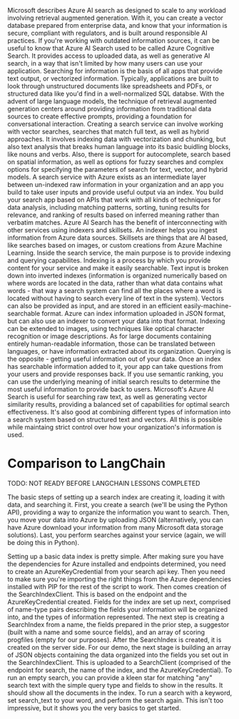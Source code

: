 Microsoft describes Azure AI search as designed to scale to any workload involving retrieval augmented generation. With it, you can create a vector database prepared from enterprise data, and know that your information is secure, compliant with regulators, and is built around responsible AI practices.
If you're working with outdated information sources, it can be useful to know that Azure AI Search used to be called Azure Cognitive Search. It provides access to uploaded data, as well as generative AI search, in a way that isn't limited by how many users can use your application. Searching for information is the basis of all apps that provide text output, or vectorized information.
Typically, applications are built to look through unstructured documents like spreadsheets and PDFs, or structured data like you'd find in a well-normalized SQL databse.
With the advent of large language models, the technique of retrieval augmented generation centers around providing information from traditional data sources to create effective prompts, providing a foundation for conversational interaction.
Creating a search service can involve working with vector searches, searches that match full text, as well as hybrid approaches. It involves indexing data with vectorization and chunking, but also text analysis that breaks human language into its basic buidling blocks, like nouns and verbs. Also, there is support for autocomplete, search based on spatial information, as well as options for fuzzy searches and complex options for specifying the parameters of search for text, vector, and hybrid models.
A search service with Azure exists as an intermediate layer between un-indexed raw information in your organization and an app you build to take user inputs and provide useful output via an index.
You build your search app based on APIs that work with all kinds of techniques for data analysis, including matching patterns, sorting, tuning results for relevance, and ranking of results based on inferred meaning rather than verbatim matches.
Azure AI Search has the benefit of interconnecting with other services using indexers and skillsets. An indexer helps you ingest information from Azure data sources. Skillsets are things that are AI based, like searches based on images, or custom creations from Azure Machine Learning.
Inside the search service, the main purpose is to provide indexing and querying capabilites.
Indexing is a process by which you provide content for your service and make it easily searchable. Text input is broken down into inverted indexes (information is organized numerically based on where words are located in the data, rather than what data contains what words - that way a search system can find all the places where a word is located without having to search every line of text in the system). Vectors can also be provided as input, and are stored in an efficient easily-machine-searchable format. Azure can index information uploaded in JSON format, but can also use an indexer to convert your data into that format. Indexing can be extended to images, using techniques like optical character recognition or image descriptions. As for large documents containing entirely human-readable information, those can be translated between languages, or have information extracted about its organization.
Querying is the opposite - getting useful information out of your data. Once an index has searchable information added to it, your app can take questions from your users and provide responses back. If you use semantic ranking, you can use the underlying meaning of initial search results to determine the most useful information to provide back to users.
Microsoft's Azure AI Search is useful for searching raw text, as well as generating vector similarity results, providing a balanced set of capabilities for optimal search effectiveness. It's also good at combining different types of information into a search system based on structured text and vectors. All this is possible while maintaing strict control over how your organization's information is used.

# Comparison to LangChain
TODO: NOT READY BEFORE LANGCHAIN LESSONS COMPLETED

The basic steps of setting up a search index are creating it, loading it with data, and searching it. First, you create a search (we'll be using the Python API), providing a way to organize the information you want to search. Then, you move your data into Azure by uploading JSON (alternatively, you can have Azure download your information from many Microsoft data storage solutions). Last, you perform searches against your service (again, we will be doing this in Python).

Setting up a basic data index is pretty simple. After making sure you have the dependencies for Azure installed and endpoints determined, you need to create an AzureKeyCredential from your search api key. Then you need to make sure you're importing the right things from the Azure dependencies installed with PIP for the rest of the script to work.
Then comes creation of the SearchIndexClient. This is based on the endpoint and the AzureKeyCredential created. Fields for the index are set up next, comprised of name-type pairs describing the fields your information will be organized into, and the types of information represented.
The next step is creating a SearchIndex from a name, the fields prepared in the prior step, a suggestor (built with a name and some source fields), and an array of scoring progfiles (empty for our purposes). After the SearchIndex is created, it is created on the server side.
For our demo, the next stage is building an array of JSON objects containing the data organized into the fields you set out in the SearchIndexClient. This is uploaded to a SearchClient (comprised of the endpoint for search, the name of the index, and the AzureKeyCredential).
To run an empty search, you can provide a kleen star for matching "any" search text with the simple query type and fields to show in the results. It should show all the documents in the index.
To run a search with a keyword, set search_text to your word, and perform the search again.
This isn't too impressive, but it shows you the very basics to get started.
